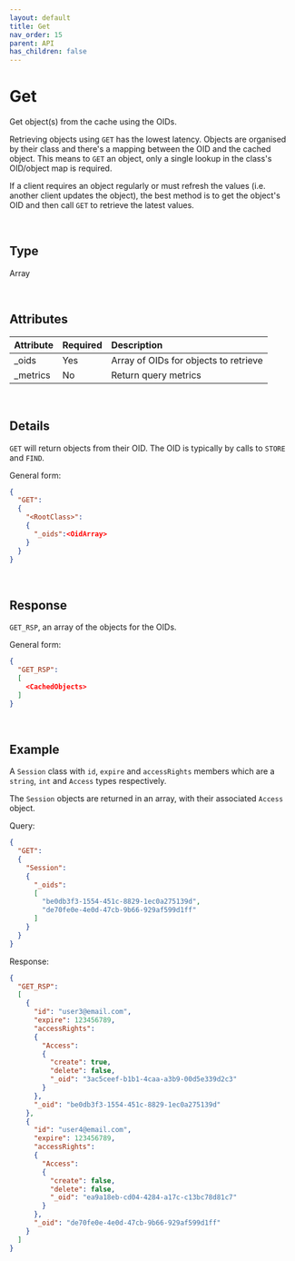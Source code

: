 ```yaml
---
layout: default
title: Get
nav_order: 15
parent: API
has_children: false
---
```


# Get
Get object(s) from the cache using the OIDs.

Retrieving objects using `GET` has the lowest latency. Objects are organised by their class and there's a mapping between the OID and the cached object. This means to `GET` an object, only a single lookup in the class's OID/object map is required.

If a client requires an object regularly or must refresh the values (i.e. another client updates the object), the best method is to get the object's OID and then call `GET` to retrieve the latest values. 

<br/>


## Type
Array

<br/>

## Attributes

| Attribute | Required  | Description      |
|:-----     |:---       |:-------               |
| _oids     | Yes   | Array of OIDs for objects to retrieve  |
| _metrics  | No    | Return query metrics  |

<br/>

## Details
`GET` will return objects from their OID. The OID is typically by calls to `STORE` and `FIND`.

General form:

```json
{
  "GET":
  {
    "<RootClass>":
    {
      "_oids":<OidArray>
    }
  }
}
```

<br/>

## Response
`GET_RSP`, an array of the objects for the OIDs.

General form:

```json
{
  "GET_RSP":
  [
    <CachedObjects>
  ]
}
```

<br/>

## Example

A `Session` class with `id`, `expire` and `accessRights` members which are a `string`, `int` and `Access` types respectively.

The `Session` objects are returned in an array, with their associated `Access` object. 


Query:

```json
{
  "GET":
  {
    "Session":
    {
      "_oids":
      [
        "be0db3f3-1554-451c-8829-1ec0a275139d",
        "de70fe0e-4e0d-47cb-9b66-929af599d1ff"
      ]
    }
  }
}
```

Response:

```json
{
  "GET_RSP":
  [
    {
      "id": "user3@email.com",
      "expire": 123456789,
      "accessRights":
      {
        "Access":
        {
          "create": true,
          "delete": false,
          "_oid": "3ac5ceef-b1b1-4caa-a3b9-00d5e339d2c3"
        }
      },
      "_oid": "be0db3f3-1554-451c-8829-1ec0a275139d"
    },
    {
      "id": "user4@email.com",
      "expire": 123456789,
      "accessRights":
      {
        "Access":
        {
          "create": false,
          "delete": false,
          "_oid": "ea9a18eb-cd04-4284-a17c-c13bc78d81c7"
        }
      },
      "_oid": "de70fe0e-4e0d-47cb-9b66-929af599d1ff"
    }
  ]
}
```
